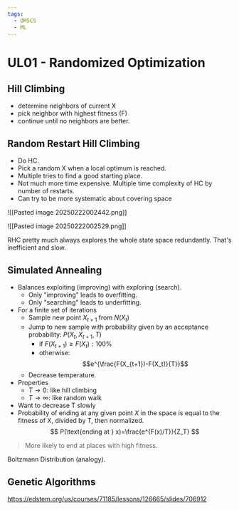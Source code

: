```yaml
---
tags:
  - OMSCS
  - ML
---
```

# UL01 - Randomized Optimization
## Hill Climbing
- determine neighbors of current X
- pick neighbor with highest fitness (F)
- continue until no neighbors are better.
## Random Restart Hill Climbing
- Do HC.
- Pick a random X when a local optimum is reached.
- Multiple tries to find a good starting place.
- Not much more time expensive. Multiple time complexity of HC by number of restarts.
- Can try to be more systematic about covering space

![[Pasted image 20250222002442.png]]

![[Pasted image 20250222002529.png]]

RHC pretty much always explores the whole state space redundantly. That's inefficient and slow.
## Simulated Annealing
- Balances exploiting (improving) with exploring (search).
	- Only "improving" leads to overfitting.
	- Only "searching" leads to underfitting.
- For a finite set of iterations
	- Sample new point $X_{t+1}$ from $N(X_t)$
	- Jump to new sample with probability given by an acceptance probability: $P(X_t, X_{t+1}, T)$
		- if $F(X_{t+1}) \ge F(X_t) : 100\%$
		- otherwise: $$e^{\frac{F(X_{t+1})-F(X_t)}{T}}$$
	- Decrease temperature.
- Properties
	- $T \rightarrow 0:$ like hill climbing
	- $T \rightarrow \infty:$ like random walk
- Want to decrease T slowly
- Probability of ending at any given point $X$ in the space is equal to the fitness of X, divided by T, then normalized.
$$
P(\text{ending at } x)=\frac{e^{F(x)/T}}{Z_T}
$$
> More likely to end at places with high fitness.

Boltzmann Distribution (analogy).

## Genetic Algorithms
https://edstem.org/us/courses/71185/lessons/126665/slides/706912

